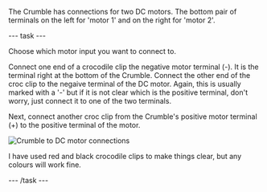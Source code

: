 The Crumble has connections for two DC motors. The bottom pair of terminals on the left for 'motor 1' and on the right for 'motor 2'.

--- task ---

Choose which motor input you want to connect to.

Connect one end of a crocodile clip the negative motor terminal (-). It is the terminal right at the bottom of the Crumble. Connect the other end of the croc clip to the negaive terminal of the DC motor. Again, this is usually marked with a '-' but if it is not clear which is the positive terminal, don't worry, just connect it to one of the two terminals.

Next, connect another croc clip from the Crumble's positive motor terminal (+) to the positive terminal of the motor.

![Crumble to DC motor connections](images/crumble_motor_connections.png)

I have used red and black crocodile clips to make things clear, but any colours will work fine.

--- /task ---
